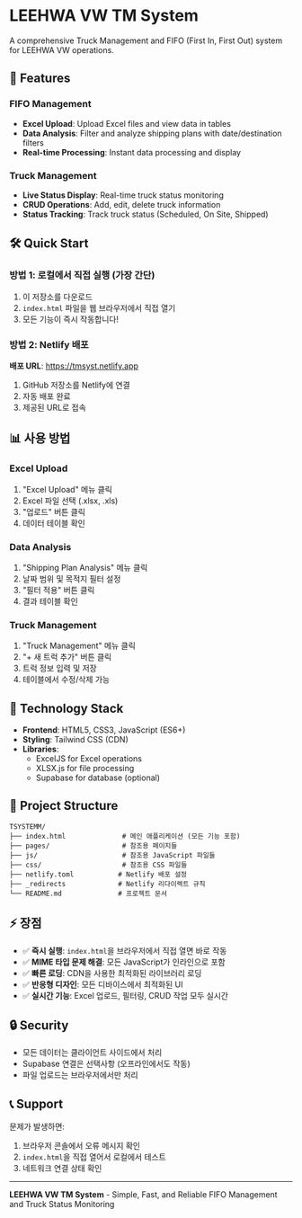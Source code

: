 # LEEHWA VW TM System

A comprehensive Truck Management and FIFO (First In, First Out) system for LEEHWA VW operations.

## 🚀 Features

### FIFO Management
- **Excel Upload**: Upload Excel files and view data in tables
- **Data Analysis**: Filter and analyze shipping plans with date/destination filters
- **Real-time Processing**: Instant data processing and display

### Truck Management
- **Live Status Display**: Real-time truck status monitoring
- **CRUD Operations**: Add, edit, delete truck information
- **Status Tracking**: Track truck status (Scheduled, On Site, Shipped)

## 🛠️ Quick Start

### 방법 1: 로컬에서 직접 실행 (가장 간단)

1. 이 저장소를 다운로드
2. `index.html` 파일을 웹 브라우저에서 직접 열기
3. 모든 기능이 즉시 작동합니다!

### 방법 2: Netlify 배포

**배포 URL**: https://tmsyst.netlify.app

1. GitHub 저장소를 Netlify에 연결
2. 자동 배포 완료
3. 제공된 URL로 접속

## 📊 사용 방법

### Excel Upload
1. "Excel Upload" 메뉴 클릭
2. Excel 파일 선택 (.xlsx, .xls)
3. "업로드" 버튼 클릭
4. 데이터 테이블 확인

### Data Analysis
1. "Shipping Plan Analysis" 메뉴 클릭
2. 날짜 범위 및 목적지 필터 설정
3. "필터 적용" 버튼 클릭
4. 결과 테이블 확인

### Truck Management
1. "Truck Management" 메뉴 클릭
2. "+ 새 트럭 추가" 버튼 클릭
3. 트럭 정보 입력 및 저장
4. 테이블에서 수정/삭제 가능

## 🔧 Technology Stack

- **Frontend**: HTML5, CSS3, JavaScript (ES6+)
- **Styling**: Tailwind CSS (CDN)
- **Libraries**: 
  - ExcelJS for Excel operations
  - XLSX.js for file processing
  - Supabase for database (optional)

## 📁 Project Structure

```
TSYSTEMM/
├── index.html              # 메인 애플리케이션 (모든 기능 포함)
├── pages/                  # 참조용 페이지들
├── js/                     # 참조용 JavaScript 파일들
├── css/                    # 참조용 CSS 파일들
├── netlify.toml           # Netlify 배포 설정
├── _redirects             # Netlify 리다이렉트 규칙
└── README.md              # 프로젝트 문서
```

## ⚡ 장점

- ✅ **즉시 실행**: `index.html`을 브라우저에서 직접 열면 바로 작동
- ✅ **MIME 타입 문제 해결**: 모든 JavaScript가 인라인으로 포함
- ✅ **빠른 로딩**: CDN을 사용한 최적화된 라이브러리 로딩
- ✅ **반응형 디자인**: 모든 디바이스에서 최적화된 UI
- ✅ **실시간 기능**: Excel 업로드, 필터링, CRUD 작업 모두 실시간

## 🔒 Security

- 모든 데이터는 클라이언트 사이드에서 처리
- Supabase 연결은 선택사항 (오프라인에서도 작동)
- 파일 업로드는 브라우저에서만 처리

## 📞 Support

문제가 발생하면:
1. 브라우저 콘솔에서 오류 메시지 확인
2. `index.html`을 직접 열어서 로컬에서 테스트
3. 네트워크 연결 상태 확인

---

**LEEHWA VW TM System** - Simple, Fast, and Reliable FIFO Management and Truck Status Monitoring